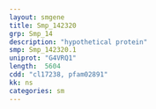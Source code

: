 ```yaml
---
layout: smgene
title: Smp_142320
grp: Smp_14
description: "hypothetical protein"
smp: Smp_142320.1
uniprot: "G4VRQ1"
length:  5604
cdd: "cl17238, pfam02891"
kk: ns
categories: sm
---
```

